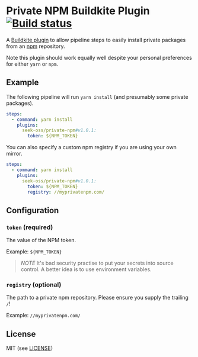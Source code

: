 # Private NPM Buildkite Plugin [![Build status](https://badge.buildkite.com/705414e5df1533fbc18a2dda1305ec015282575a87edb1e0c1.svg)](https://buildkite.com/seek/private-npm-buildkite-plugin)

A [Buildkite plugin](https://buildkite.com/docs/agent/v3/plugins) to allow pipeline steps to easily install
private packages from an [npm](https://www.npmjs.com) repository.

Note this plugin should work equally well despite your personal preferences for either `yarn` or `npm`.

## Example

The following pipeline will run `yarn install` (and presumably some private packages).

```yml
steps:
  - command: yarn install
    plugins:
      seek-oss/private-npm#v1.0.1:
        token: ${NPM_TOKEN}
```

You can also specify a custom npm registry if you are using your own mirror.

```yml
steps:
  - command: yarn install
    plugins:
      seek-oss/private-npm#v1.0.1:
        token: ${NPM_TOKEN}
        registry: //myprivatenpm.com/
```

## Configuration

### `token` (required)
The value of the NPM token.  

Example: `${NPM_TOKEN}`

> *NOTE* It's bad security practise to put your secrets into source control. A better idea is to use environment variables.

### `registry` (optional)
The path to a private npm repository.  Please ensure you supply the trailing `/`!

Example: `//myprivatenpm.com/`

## License
MIT (see [LICENSE](./LICENSE))
